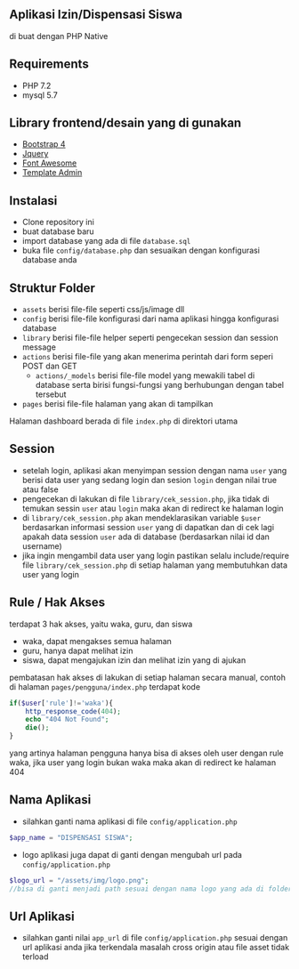 ## Aplikasi Izin/Dispensasi Siswa
di buat dengan PHP Native

## Requirements
- PHP 7.2
- mysql 5.7

## Library frontend/desain yang di gunakan
- [Bootstrap 4](https://getbootstrap.com/)
- [Jquery](https://jquery.com/)
- [Font Awesome](https://fontawesome.com/)
- [Template Admin](https://github.com/HackerThemes/spur-template)

## Instalasi
- Clone repository ini
- buat database baru
- import database yang ada di file `database.sql`
- buka file `config/database.php` dan sesuaikan dengan konfigurasi database anda

## Struktur Folder
- `assets` berisi file-file seperti css/js/image dll
- `config` berisi file-file konfigurasi dari nama aplikasi hingga konfigurasi database
- `library` berisi file-file helper seperti pengecekan session dan session message
- `actions` berisi file-file yang akan menerima perintah dari form seperi POST dan GET
  - `actions/_models` berisi file-file model yang mewakili tabel di database serta birisi fungsi-fungsi yang berhubungan dengan tabel tersebut
- `pages` berisi file-file halaman yang akan di tampilkan


Halaman dashboard berada di file `index.php` di direktori utama


## Session
- setelah login, aplikasi akan menyimpan session dengan nama `user` yang berisi data user yang sedang login dan sesion `login` dengan nilai true atau false
- pengecekan di lakukan di file `library/cek_session.php`, jika tidak di temukan sessin `user` atau `login` maka akan di redirect ke halaman login
- di  `library/cek_session.php` akan mendeklarasikan variable `$user` berdasarkan informasi session `user` yang di dapatkan dan di cek lagi apakah data session `user` ada di database (berdasarkan nilai id dan username)
- jika ingin mengambil data user yang login pastikan selalu include/require file `library/cek_session.php` di setiap halaman yang membutuhkan data user yang login


## Rule / Hak Akses
terdapat 3 hak akses, yaitu waka, guru, dan siswa

- waka, dapat mengakses semua halaman
- guru, hanya dapat melihat izin
- siswa, dapat mengajukan izin dan melihat izin yang di ajukan

pembatasan hak akses di lakukan di setiap halaman secara manual, contoh di halaman `pages/pengguna/index.php` terdapat kode
```php
if($user['rule']!='waka'){
    http_response_code(404);
    echo "404 Not Found";
    die();
}
```
yang artinya halaman pengguna hanya bisa di akses oleh user dengan rule waka, jika user yang login bukan waka maka akan di redirect ke halaman 404


## Nama Aplikasi
- silahkan ganti nama aplikasi di file `config/application.php`
```php
$app_name = "DISPENSASI SISWA";
```
- logo aplikasi juga dapat di ganti dengan mengubah url pada `config/application.php`
```php
$logo_url = "/assets/img/logo.png";
//bisa di ganti menjadi path sesuai dengan nama logo yang ada di folder assets/img, atau link logo dari luar
```


## Url Aplikasi
- silahkan ganti nilai `app_url` di file `config/application.php` sesuai dengan url aplikasi anda jika terkendala masalah cross origin atau file asset tidak terload
